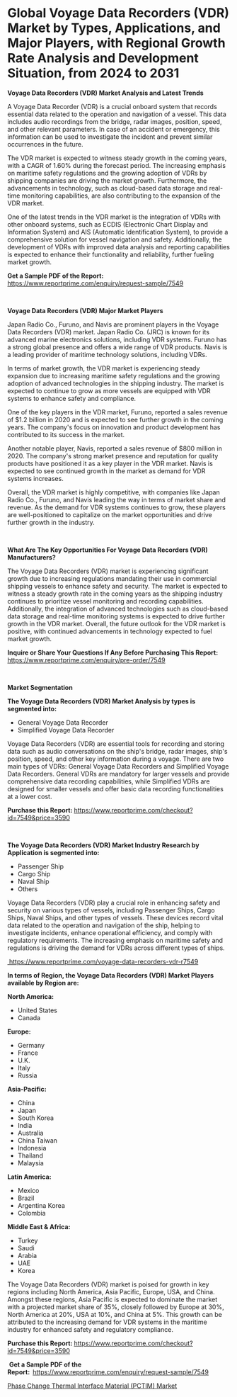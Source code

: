 <p><h1>Global Voyage Data Recorders (VDR) Market by Types, Applications, and Major Players, with Regional Growth Rate Analysis and Development Situation, from 2024 to 2031</h1></p><p><strong>Voyage Data Recorders (VDR) Market Analysis and Latest Trends</strong></p>
<p><p>A Voyage Data Recorder (VDR) is a crucial onboard system that records essential data related to the operation and navigation of a vessel. This data includes audio recordings from the bridge, radar images, position, speed, and other relevant parameters. In case of an accident or emergency, this information can be used to investigate the incident and prevent similar occurrences in the future.</p><p>The VDR market is expected to witness steady growth in the coming years, with a CAGR of 1.60% during the forecast period. The increasing emphasis on maritime safety regulations and the growing adoption of VDRs by shipping companies are driving the market growth. Furthermore, the advancements in technology, such as cloud-based data storage and real-time monitoring capabilities, are also contributing to the expansion of the VDR market.</p><p>One of the latest trends in the VDR market is the integration of VDRs with other onboard systems, such as ECDIS (Electronic Chart Display and Information System) and AIS (Automatic Identification System), to provide a comprehensive solution for vessel navigation and safety. Additionally, the development of VDRs with improved data analysis and reporting capabilities is expected to enhance their functionality and reliability, further fueling market growth.</p></p>
<p><strong>Get a Sample PDF of the Report:&nbsp;</strong> <a href="https://www.reportprime.com/enquiry/request-sample/7549">https://www.reportprime.com/enquiry/request-sample/7549</a></p>
<p>&nbsp;</p>
<p><strong>Voyage Data Recorders (VDR) Major Market Players</strong></p>
<p><p>Japan Radio Co., Furuno, and Navis are prominent players in the Voyage Data Recorders (VDR) market. Japan Radio Co. (JRC) is known for its advanced marine electronics solutions, including VDR systems. Furuno has a strong global presence and offers a wide range of VDR products. Navis is a leading provider of maritime technology solutions, including VDRs.</p><p>In terms of market growth, the VDR market is experiencing steady expansion due to increasing maritime safety regulations and the growing adoption of advanced technologies in the shipping industry. The market is expected to continue to grow as more vessels are equipped with VDR systems to enhance safety and compliance.</p><p>One of the key players in the VDR market, Furuno, reported a sales revenue of $1.2 billion in 2020 and is expected to see further growth in the coming years. The company's focus on innovation and product development has contributed to its success in the market.</p><p>Another notable player, Navis, reported a sales revenue of $800 million in 2020. The company's strong market presence and reputation for quality products have positioned it as a key player in the VDR market. Navis is expected to see continued growth in the market as demand for VDR systems increases.</p><p>Overall, the VDR market is highly competitive, with companies like Japan Radio Co., Furuno, and Navis leading the way in terms of market share and revenue. As the demand for VDR systems continues to grow, these players are well-positioned to capitalize on the market opportunities and drive further growth in the industry.</p></p>
<p>&nbsp;</p>
<p><strong>What Are The Key Opportunities For Voyage Data Recorders (VDR) Manufacturers?</strong></p>
<p><p>The Voyage Data Recorders (VDR) market is experiencing significant growth due to increasing regulations mandating their use in commercial shipping vessels to enhance safety and security. The market is expected to witness a steady growth rate in the coming years as the shipping industry continues to prioritize vessel monitoring and recording capabilities. Additionally, the integration of advanced technologies such as cloud-based data storage and real-time monitoring systems is expected to drive further growth in the VDR market. Overall, the future outlook for the VDR market is positive, with continued advancements in technology expected to fuel market growth.</p></p>
<p><strong>Inquire or Share Your Questions If Any Before Purchasing This Report:</strong> <a href="https://www.reportprime.com/enquiry/pre-order/7549">https://www.reportprime.com/enquiry/pre-order/7549</a></p>
<p>&nbsp;</p>
<p><strong>Market Segmentation</strong></p>
<p><strong>The Voyage Data Recorders (VDR) Market Analysis by types is segmented into:</strong></p>
<p><ul><li>General Voyage Data Recorder</li><li>Simplified Voyage Data Recorder</li></ul></p>
<p><p>Voyage Data Recorders (VDR) are essential tools for recording and storing data such as audio conversations on the ship's bridge, radar images, ship's position, speed, and other key information during a voyage. There are two main types of VDRs: General Voyage Data Recorders and Simplified Voyage Data Recorders. General VDRs are mandatory for larger vessels and provide comprehensive data recording capabilities, while Simplified VDRs are designed for smaller vessels and offer basic data recording functionalities at a lower cost.</p></p>
<p><strong>Purchase this Report:&nbsp;</strong><a href="https://www.reportprime.com/checkout?id=7549&price=3590">https://www.reportprime.com/checkout?id=7549&price=3590</a></p>
<p>&nbsp;</p>
<p><strong>The Voyage Data Recorders (VDR) Market Industry Research by Application is segmented into:</strong></p>
<p><ul><li>Passenger Ship</li><li>Cargo Ship</li><li>Naval Ship</li><li>Others</li></ul></p>
<p><p>Voyage Data Recorders (VDR) play a crucial role in enhancing safety and security on various types of vessels, including Passenger Ships, Cargo Ships, Naval Ships, and other types of vessels. These devices record vital data related to the operation and navigation of the ship, helping to investigate incidents, enhance operational efficiency, and comply with regulatory requirements. The increasing emphasis on maritime safety and regulations is driving the demand for VDRs across different types of ships.</p></p>
<p><a href="https://www.reportprime.com/voyage-data-recorders-vdr-r7549">&nbsp;https://www.reportprime.com/voyage-data-recorders-vdr-r7549</a></p>
<p><strong>In terms of Region, the Voyage Data Recorders (VDR) Market Players available by Region are:</strong></p>
<p>
    <p> <strong> North America: </strong>
        <ul>
            <li>United States</li>
            <li>Canada</li>
        </ul>
        </p> 
    <p> <strong> Europe: </strong>
        <ul>
            <li>Germany</li>
            <li>France</li>
            <li>U.K.</li>
            <li>Italy</li>
            <li>Russia</li>
        </ul>
        </p> 
    <p> <strong> Asia-Pacific: </strong>
        <ul>
            <li>China</li>
            <li>Japan</li>
            <li>South Korea</li>
            <li>India</li>
            <li>Australia</li>
            <li>China Taiwan</li>
            <li>Indonesia</li>
            <li>Thailand</li>
            <li>Malaysia</li>
        </ul>
        </p> 
    <p> <strong> Latin America: </strong>
        <ul>
            <li>Mexico</li>
            <li>Brazil</li>
            <li>Argentina Korea</li>
            <li>Colombia</li>
        </ul>
        </p> 
    <p> <strong> Middle East & Africa: </strong>
        <ul>
            <li>Turkey</li>
            <li>Saudi</li>
            <li>Arabia</li>
            <li>UAE</li>
            <li>Korea</li>
        </ul>
    </p>
    </p>
<p><p>The Voyage Data Recorders (VDR) market is poised for growth in key regions including North America, Asia Pacific, Europe, USA, and China. Amongst these regions, Asia Pacific is expected to dominate the market with a projected market share of 35%, closely followed by Europe at 30%, North America at 20%, USA at 10%, and China at 5%. This growth can be attributed to the increasing demand for VDR systems in the maritime industry for enhanced safety and regulatory compliance.</p></p>
<p><strong>Purchase this Report: </strong><a href="https://www.reportprime.com/checkout?id=7549&price=3590">https://www.reportprime.com/checkout?id=7549&price=3590</a></p>
<p>&nbsp;<strong>Get a Sample PDF of the Report:&nbsp;&nbsp;</strong><a href="https://www.reportprime.com/enquiry/request-sample/7549">https://www.reportprime.com/enquiry/request-sample/7549</a></p>
<p><strong></strong></p>
<p><p><a href="https://eight-handstand-8fb.notion.site/Phase-Change-Thermal-Interface-Material-PCTIM-Market-Comprehensive-Assessment-by-Type-Applicatio-2dfcc5e206fe481db208ea81d0a19d20">Phase Change Thermal Interface Material (PCTIM) Market</a></p></p>